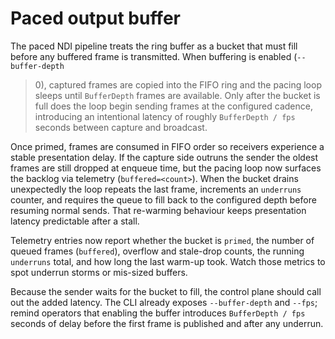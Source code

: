 # Paced output buffer
The paced NDI pipeline treats the ring buffer as a bucket that must fill before
any buffered frame is transmitted. When buffering is enabled (`--buffer-depth`
> 0), captured frames are copied into the FIFO ring and the pacing loop sleeps
until `BufferDepth` frames are available. Only after the bucket is full does the
loop begin sending frames at the configured cadence, introducing an intentional
latency of roughly `BufferDepth / fps` seconds between capture and broadcast.

Once primed, frames are consumed in FIFO order so receivers experience a stable
presentation delay. If the capture side outruns the sender the oldest frames are
still dropped at enqueue time, but the pacing loop now surfaces the backlog via
telemetry (`buffered=<count>`). When the bucket drains unexpectedly the loop
repeats the last frame, increments an `underruns` counter, and requires the queue
to fill back to the configured depth before resuming normal sends. That
re-warming behaviour keeps presentation latency predictable after a stall.

Telemetry entries now report whether the bucket is `primed`, the number of
queued frames (`buffered`), overflow and stale-drop counts, the running
`underruns` total, and how long the last warm-up took. Watch those metrics to
spot underrun storms or mis-sized buffers.

Because the sender waits for the bucket to fill, the control plane should call
out the added latency. The CLI already exposes `--buffer-depth` and `--fps`;
remind operators that enabling the buffer introduces `BufferDepth / fps` seconds
of delay before the first frame is published and after any underrun.